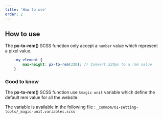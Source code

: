 ```yaml
---
title: 'How to use'
order: 2
---
```


## How to use

The **px-to-rem()** SCSS function only accept a `number` value which represent a pixel value.

```scss
    .my-element {
        max-height: px-to-rem(220); // Convert 220px to a rem value
    }
```

### Good to know

The **px-to-rem()** SCSS function use `$magic-unit` variable which define the default rem value for all the website.

The variable is available in the following file : `_common/01-setting-tools/_magic-unit.variables.scss`
